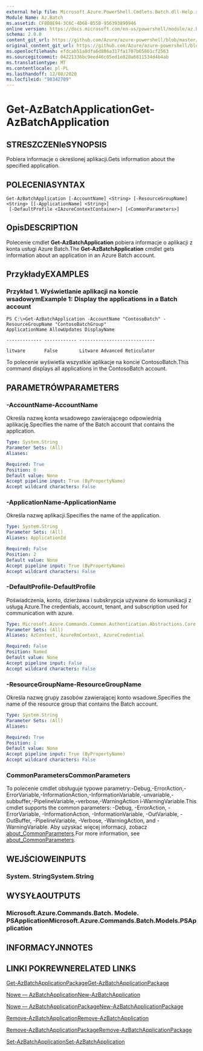 ```yaml
---
external help file: Microsoft.Azure.PowerShell.Cmdlets.Batch.dll-Help.xml
Module Name: Az.Batch
ms.assetid: CF8B8E94-3C6C-4D68-B55B-956393890946
online version: https://docs.microsoft.com/en-us/powershell/module/az.batch/get-azbatchapplication
schema: 2.0.0
content_git_url: https://github.com/Azure/azure-powershell/blob/master/src/Batch/Batch/help/Get-AzBatchApplication.md
original_content_git_url: https://github.com/Azure/azure-powershell/blob/master/src/Batch/Batch/help/Get-AzBatchApplication.md
ms.openlocfilehash: efdcab51a8dfa6d886a317fa1707b65861cf2563
ms.sourcegitcommit: 04221336bc9eed46c05ed1e828a6811534d4b4ab
ms.translationtype: MT
ms.contentlocale: pl-PL
ms.lasthandoff: 12/08/2020
ms.locfileid: "98342709"
---
```

# <span data-ttu-id="7d3ea-101">Get-AzBatchApplication</span><span class="sxs-lookup"><span data-stu-id="7d3ea-101">Get-AzBatchApplication</span></span>

## <span data-ttu-id="7d3ea-102">STRESZCZENIe</span><span class="sxs-lookup"><span data-stu-id="7d3ea-102">SYNOPSIS</span></span>
<span data-ttu-id="7d3ea-103">Pobiera informacje o określonej aplikacji.</span><span class="sxs-lookup"><span data-stu-id="7d3ea-103">Gets information about the specified application.</span></span>

## <span data-ttu-id="7d3ea-104">POLECENIA</span><span class="sxs-lookup"><span data-stu-id="7d3ea-104">SYNTAX</span></span>

```
Get-AzBatchApplication [-AccountName] <String> [-ResourceGroupName] <String> [[-ApplicationName] <String>]
 [-DefaultProfile <IAzureContextContainer>] [<CommonParameters>]
```

## <span data-ttu-id="7d3ea-105">Opis</span><span class="sxs-lookup"><span data-stu-id="7d3ea-105">DESCRIPTION</span></span>
<span data-ttu-id="7d3ea-106">Polecenie cmdlet **Get-AzBatchApplication** pobiera informacje o aplikacji z konta usługi Azure Batch.</span><span class="sxs-lookup"><span data-stu-id="7d3ea-106">The **Get-AzBatchApplication** cmdlet gets information about an application in an Azure Batch account.</span></span>

## <span data-ttu-id="7d3ea-107">Przykłady</span><span class="sxs-lookup"><span data-stu-id="7d3ea-107">EXAMPLES</span></span>

### <span data-ttu-id="7d3ea-108">Przykład 1. Wyświetlanie aplikacji na koncie wsadowym</span><span class="sxs-lookup"><span data-stu-id="7d3ea-108">Example 1: Display the applications in a Batch account</span></span>
```
PS C:\>Get-AzBatchApplication -AccountName "ContosoBatch" -ResourceGroupName "ContosoBatchGroup"
ApplicationName AllowUpdates DisplayName

------------- ------------ ----------------------------

litware       False        Litware Advanced Reticulator
```

<span data-ttu-id="7d3ea-109">To polecenie wyświetla wszystkie aplikacje na koncie ContosoBatch.</span><span class="sxs-lookup"><span data-stu-id="7d3ea-109">This command displays all applications in the ContosoBatch account.</span></span>

## <span data-ttu-id="7d3ea-110">PARAMETRÓW</span><span class="sxs-lookup"><span data-stu-id="7d3ea-110">PARAMETERS</span></span>

### <span data-ttu-id="7d3ea-111">-AccountName</span><span class="sxs-lookup"><span data-stu-id="7d3ea-111">-AccountName</span></span>
<span data-ttu-id="7d3ea-112">Określa nazwę konta wsadowego zawierającego odpowiednią aplikację.</span><span class="sxs-lookup"><span data-stu-id="7d3ea-112">Specifies the name of the Batch account that contains the application.</span></span>

```yaml
Type: System.String
Parameter Sets: (All)
Aliases:

Required: True
Position: 0
Default value: None
Accept pipeline input: True (ByPropertyName)
Accept wildcard characters: False
```

### <span data-ttu-id="7d3ea-113">-ApplicationName</span><span class="sxs-lookup"><span data-stu-id="7d3ea-113">-ApplicationName</span></span>
<span data-ttu-id="7d3ea-114">Określa nazwę aplikacji.</span><span class="sxs-lookup"><span data-stu-id="7d3ea-114">Specifies the name of the application.</span></span>

```yaml
Type: System.String
Parameter Sets: (All)
Aliases: ApplicationId

Required: False
Position: 2
Default value: None
Accept pipeline input: True (ByPropertyName)
Accept wildcard characters: False
```

### <span data-ttu-id="7d3ea-115">-DefaultProfile</span><span class="sxs-lookup"><span data-stu-id="7d3ea-115">-DefaultProfile</span></span>
<span data-ttu-id="7d3ea-116">Poświadczenia, konto, dzierżawa i subskrypcja używane do komunikacji z usługą Azure.</span><span class="sxs-lookup"><span data-stu-id="7d3ea-116">The credentials, account, tenant, and subscription used for communication with azure.</span></span>

```yaml
Type: Microsoft.Azure.Commands.Common.Authentication.Abstractions.Core.IAzureContextContainer
Parameter Sets: (All)
Aliases: AzContext, AzureRmContext, AzureCredential

Required: False
Position: Named
Default value: None
Accept pipeline input: False
Accept wildcard characters: False
```

### <span data-ttu-id="7d3ea-117">-ResourceGroupName</span><span class="sxs-lookup"><span data-stu-id="7d3ea-117">-ResourceGroupName</span></span>
<span data-ttu-id="7d3ea-118">Określa nazwę grupy zasobów zawierającej konto wsadowe.</span><span class="sxs-lookup"><span data-stu-id="7d3ea-118">Specifies the name of the resource group that contains the Batch account.</span></span>

```yaml
Type: System.String
Parameter Sets: (All)
Aliases:

Required: True
Position: 1
Default value: None
Accept pipeline input: True (ByPropertyName)
Accept wildcard characters: False
```

### <span data-ttu-id="7d3ea-119">CommonParameters</span><span class="sxs-lookup"><span data-stu-id="7d3ea-119">CommonParameters</span></span>
<span data-ttu-id="7d3ea-120">To polecenie cmdlet obsługuje typowe parametry:-Debug,-ErrorAction,-ErrorVariable,-InformationAction,-InformationVariable,-unvariable,-subbuffer,-PipelineVariable,-verbose,-WarningAction i-WarningVariable.</span><span class="sxs-lookup"><span data-stu-id="7d3ea-120">This cmdlet supports the common parameters: -Debug, -ErrorAction, -ErrorVariable, -InformationAction, -InformationVariable, -OutVariable, -OutBuffer, -PipelineVariable, -Verbose, -WarningAction, and -WarningVariable.</span></span> <span data-ttu-id="7d3ea-121">Aby uzyskać więcej informacji, zobacz [about_CommonParameters](http://go.microsoft.com/fwlink/?LinkID=113216).</span><span class="sxs-lookup"><span data-stu-id="7d3ea-121">For more information, see [about_CommonParameters](http://go.microsoft.com/fwlink/?LinkID=113216).</span></span>

## <span data-ttu-id="7d3ea-122">WEJŚCIOWE</span><span class="sxs-lookup"><span data-stu-id="7d3ea-122">INPUTS</span></span>

### <span data-ttu-id="7d3ea-123">System. String</span><span class="sxs-lookup"><span data-stu-id="7d3ea-123">System.String</span></span>

## <span data-ttu-id="7d3ea-124">WYSYŁA</span><span class="sxs-lookup"><span data-stu-id="7d3ea-124">OUTPUTS</span></span>

### <span data-ttu-id="7d3ea-125">Microsoft.Azure.Commands.Batch. Modele. PSApplication</span><span class="sxs-lookup"><span data-stu-id="7d3ea-125">Microsoft.Azure.Commands.Batch.Models.PSApplication</span></span>

## <span data-ttu-id="7d3ea-126">INFORMACYJN</span><span class="sxs-lookup"><span data-stu-id="7d3ea-126">NOTES</span></span>

## <span data-ttu-id="7d3ea-127">LINKI POKREWNE</span><span class="sxs-lookup"><span data-stu-id="7d3ea-127">RELATED LINKS</span></span>

[<span data-ttu-id="7d3ea-128">Get-AzBatchApplicationPackage</span><span class="sxs-lookup"><span data-stu-id="7d3ea-128">Get-AzBatchApplicationPackage</span></span>](./Get-AzBatchApplicationPackage.md)

[<span data-ttu-id="7d3ea-129">Nowe — AzBatchApplication</span><span class="sxs-lookup"><span data-stu-id="7d3ea-129">New-AzBatchApplication</span></span>](./New-AzBatchApplication.md)

[<span data-ttu-id="7d3ea-130">Nowe — AzBatchApplicationPackage</span><span class="sxs-lookup"><span data-stu-id="7d3ea-130">New-AzBatchApplicationPackage</span></span>](./New-AzBatchApplicationPackage.md)

[<span data-ttu-id="7d3ea-131">Remove-AzBatchApplication</span><span class="sxs-lookup"><span data-stu-id="7d3ea-131">Remove-AzBatchApplication</span></span>](./Remove-AzBatchApplication.md)

[<span data-ttu-id="7d3ea-132">Remove-AzBatchApplicationPackage</span><span class="sxs-lookup"><span data-stu-id="7d3ea-132">Remove-AzBatchApplicationPackage</span></span>](./Remove-AzBatchApplicationPackage.md)

[<span data-ttu-id="7d3ea-133">Set-AzBatchApplication</span><span class="sxs-lookup"><span data-stu-id="7d3ea-133">Set-AzBatchApplication</span></span>](./Set-AzBatchApplication.md)


